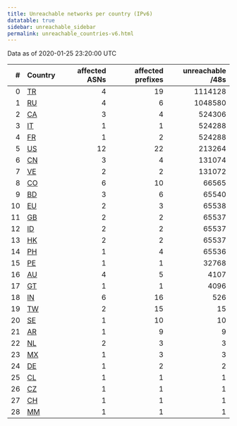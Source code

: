 ```yaml
---
title: Unreachable networks per country (IPv6)
datatable: true
sidebar: unreachable_sidebar
permalink: unreachable_countries-v6.html
---
```


Data as of 2020-01-25 23:20:00 UTC

<div class="datatable-begin"></div>

|   # | Country                      |   affected ASNs |   affected prefixes |   unreachable /48s |
|----:|:-----------------------------|----------------:|--------------------:|-------------------:|
|   0 | [TR](unreachable_tr-v6.html) |               4 |                  19 |            1114128 |
|   1 | [RU](unreachable_ru-v6.html) |               4 |                   6 |            1048580 |
|   2 | [CA](unreachable_ca-v6.html) |               3 |                   4 |             524306 |
|   3 | [IT](unreachable_it-v6.html) |               1 |                   1 |             524288 |
|   4 | [FR](unreachable_fr-v6.html) |               1 |                   2 |             524288 |
|   5 | [US](unreachable_us-v6.html) |              12 |                  22 |             213264 |
|   6 | [CN](unreachable_cn-v6.html) |               3 |                   4 |             131074 |
|   7 | [VE](unreachable_ve-v6.html) |               2 |                   2 |             131072 |
|   8 | [CO](unreachable_co-v6.html) |               6 |                  10 |              66565 |
|   9 | [BD](unreachable_bd-v6.html) |               3 |                   6 |              65540 |
|  10 | [EU](unreachable_eu-v6.html) |               2 |                   3 |              65538 |
|  11 | [GB](unreachable_gb-v6.html) |               2 |                   2 |              65537 |
|  12 | [ID](unreachable_id-v6.html) |               2 |                   2 |              65537 |
|  13 | [HK](unreachable_hk-v6.html) |               2 |                   2 |              65537 |
|  14 | [PH](unreachable_ph-v6.html) |               1 |                   4 |              65536 |
|  15 | [PE](unreachable_pe-v6.html) |               1 |                   1 |              32768 |
|  16 | [AU](unreachable_au-v6.html) |               4 |                   5 |               4107 |
|  17 | [GT](unreachable_gt-v6.html) |               1 |                   1 |               4096 |
|  18 | [IN](unreachable_in-v6.html) |               6 |                  16 |                526 |
|  19 | [TW](unreachable_tw-v6.html) |               2 |                  15 |                 15 |
|  20 | [SE](unreachable_se-v6.html) |               1 |                  10 |                 10 |
|  21 | [AR](unreachable_ar-v6.html) |               1 |                   9 |                  9 |
|  22 | [NL](unreachable_nl-v6.html) |               2 |                   3 |                  3 |
|  23 | [MX](unreachable_mx-v6.html) |               1 |                   3 |                  3 |
|  24 | [DE](unreachable_de-v6.html) |               1 |                   2 |                  2 |
|  25 | [CL](unreachable_cl-v6.html) |               1 |                   1 |                  1 |
|  26 | [CZ](unreachable_cz-v6.html) |               1 |                   1 |                  1 |
|  27 | [CH](unreachable_ch-v6.html) |               1 |                   1 |                  1 |
|  28 | [MM](unreachable_mm-v6.html) |               1 |                   1 |                  1 |

<div class="datatable-end"></div>